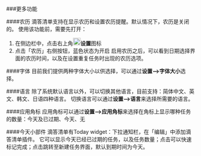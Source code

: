 ###更多功能

####农历
滴答清单支持在显示农历和设置农历提醒。默认情况下，农历是关闭的。
使用该功能前，需要先打开：
1. 在侧边栏中，点击右上角<img src="/images/image4131.png" title="设置" width="20" />**设置**图标
2. 点击「农历」右侧按钮，蓝色状态为开启
启用农历之后，可以看到日期选择界面的农历时间，以及在设置重复任务时出现的农历选项。

####字体
目前我们提供两种字体大小以供选择，可以通过**设置——>字体大小**选择。

####语言
除了系统默认语言以外，可以切换其他语言，目前支持：简体中文、英文、韩文、日语四种语言。
切换语言可以通过**设置——>语言**来选择所需要的语言。

####应用角标
应用角标可以通过**设置——>应用角标**来选择在角标上显示哪种任务的数量：今天及已过期、今天、无

####今天小部件
滴答清单有Today widget：下拉通知栏，在「编辑」中添加滴答清单插件。
它可以显示今天已经已过期的任务，以及任务数量；点击可以快速标记完成；点击跳转至新建任务界面，默认到期时间为今天。
